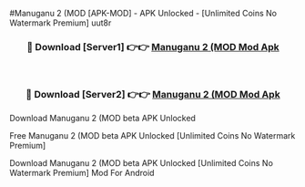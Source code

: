 #Manuganu 2 (MOD [APK-MOD] - APK Unlocked - [Unlimited Coins No Watermark Premium] uut8r



<div align="center">

<h3>🔴 Download [Server1] 👉👉 <a href="https://momento.my/?title=Manuganu_2_(MOD">Manuganu 2 (MOD Mod Apk</a></h3><br>

<h3>🔴 Download [Server2] 👉👉 <a href="https://momento.my/?title=Manuganu_2_(MOD">Manuganu 2 (MOD Mod Apk</a></h3>
</div>



Download Manuganu 2 (MOD beta APK Unlocked

Free Manuganu 2 (MOD beta APK Unlocked [Unlimited Coins No Watermark Premium]

Download Manuganu 2 (MOD beta APK Unlocked [Unlimited Coins No Watermark Premium] Mod For Android
